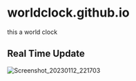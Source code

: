 # worldclock.github.io
this a world clock
## Real Time Update

![Screenshot_20230112_221703](https://user-images.githubusercontent.com/95633934/212128870-ecfdc669-e5e0-4160-9f5c-4d190ae3ed55.png)
